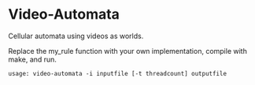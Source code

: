 Video-Automata
==============

Cellular automata using videos as worlds.

Replace the my_rule function with your own implementation, compile with make, and run.

    usage: video-automata -i inputfile [-t threadcount] outputfile
